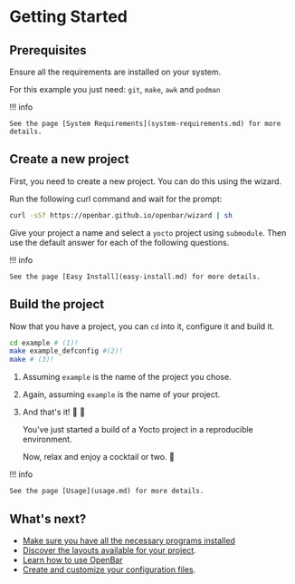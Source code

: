 # Getting Started

## Prerequisites

Ensure all the requirements are installed on your system.

For this example you just need: `git`, `make`, `awk` and `podman`

!!! info

    See the page [System Requirements](system-requirements.md) for more details.

## Create a new project

First, you need to create a new project. You can do this using the wizard.

Run the following curl command and wait for the prompt:

``` sh
curl -sSf https://openbar.github.io/openbar/wizard | sh
```

Give your project a name and select a `yocto` project using `submodule`.
Then use the default answer for each of the following questions.

!!! info

    See the page [Easy Install](easy-install.md) for more details.

## Build the project

Now that you have a project, you can `cd` into it, configure it and build it.

``` sh
cd example # (1)!
make example_defconfig #(2)!
make # (3)!
```

1.  Assuming `example` is the name of the project you chose.

2.  Again, assuming `example` is the name of your project.

3.  And that's it! :clap: :partying_face:

    You've just started a build of a Yocto project in a reproducible environment.

    Now, relax and enjoy a cocktail or two. :tropical_drink:

!!! info

    See the page [Usage](usage.md) for more details.

## What's next?

* [Make sure you have all the necessary programs installed](system-requirements.md)
* [Discover the layouts available for your project](easy-install.md).
* [Learn how to use OpenBar](usage.md)
* [Create and customize your configuration files](configuration.md).
